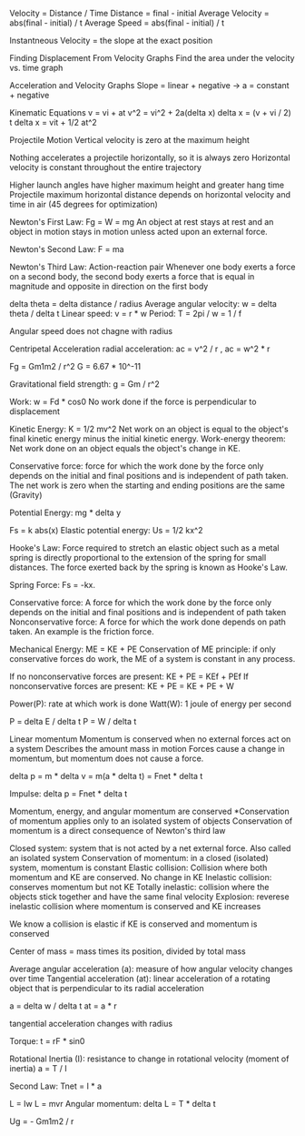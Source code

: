 Velocity = Distance / Time
Distance = final - initial
Average Velocity = abs(final - initial) / t
Average Speed = abs(final - initial) / t

Instantneous Velocity = the slope at the exact position

Finding Displacement From Velocity Graphs
Find the area under the velocity vs. time graph

Acceleration and Velocity Graphs
Slope = linear + negative -> a = constant + negative

Kinematic Equations
v = vi + at
v^2 = vi^2 + 2a(delta x)
delta x = (v + vi / 2) t
delta x = vit + 1/2 at^2

Projectile Motion
Vertical velocity is zero at the maximum height

Nothing accelerates a projectile horizontally, so it is always zero
Horizontal velocity is constant throughout the entire trajectory

Higher launch angles have higher maximum height and greater hang time
Projectile maximum horizontal distance depends on horizontal velocity and time in air (45 degrees for optimization)

Newton's First Law: Fg = W = mg
An object at rest stays at rest and an object in motion stays in motion unless acted upon an external force.

Newton's Second Law: F = ma

Newton's Third Law: Action-reaction pair
Whenever one body exerts a force on a second body, the second body exerts a force that is equal in magnitude and opposite in direction on the first body

delta theta = delta distance / radius
Average angular velocity: w = delta theta / delta t
Linear speed: v = r * w
Period: T = 2pi / w = 1 / f

Angular speed does not chagne with radius

Centripetal Acceleration
radial acceleration: ac = v^2 / r , ac = w^2 * r

Fg = Gm1m2 / r^2
G = 6.67 * 10^-11

Gravitational field strength: g = Gm / r^2

Work: w = Fd * cos0
No work done if the force is perpendicular to displacement

Kinetic Energy: K = 1/2 mv^2
Net work on an object is equal to the object's final kinetic energy minus the initial kinetic energy.
Work-energy theorem: Net work done on an object equals the object's change in KE.

Conservative force: force for which the work done by the force only depends on the initial and final positions and is independent of path taken. The net work is zero when the starting and ending positions are the same (Gravity)

Potential Energy: mg * delta y

Fs = k abs(x)
Elastic potential energy: Us = 1/2 kx^2

Hooke's Law: Force required to stretch an elastic object such as a metal spring is directly proportional to the extension of the spring for small distances. The force exerted back by the spring is known as Hooke's Law.

Spring Force: Fs = -kx.

Conservative force: A force for which the work done by the force only depends on the initial and final positions and is independent of path taken
Nonconservative force: A force for which the work done depends on path taken. An example is the friction force.

Mechanical Energy: ME = KE + PE
Conservation of ME principle: if only conservative forces do work, the ME of a system is constant in any process.

If no nonconservative forces are present: KE + PE = KEf + PEf
If nonconservative forces are present: KE + PE = KE + PE + W

Power(P): rate at which work is done
Watt(W): 1 joule of energy per second

P = delta E / delta t
P = W / delta t

Linear momentum
Momentum is conserved when no external forces act on a system
Describes the amount mass in motion
Forces cause a change in momentum, but momentum does not cause a force.

delta p = m * delta v
        = m(a * delta t)
        = Fnet * delta t

Impulse: delta p = Fnet * delta t

Momentum, energy, and angular momentum are conserved
*Conservation of momentum applies only to an isolated system of objects
Conservation of momentum is a direct consequence of Newton's third law

Closed system: system that is not acted by a net external force. Also called an isolated system
Conservation of momentum: in a closed (isolated) system, momentum is constant
Elastic collision: Collision where both momentum and KE are conserved. No change in KE
Inelastic collision: conserves momentum but not KE
Totally inelastic: collision where the objects stick together and have the same final velocity
Explosion: reverese inelastic collision where momentum is conserved and KE increases

We know a collision is elastic if KE is conserved and momentum is conserved

Center of mass = mass times its position, divided by total mass

Average angular acceleration (a): measure of how angular velocity changes over time
Tangential acceleration (at):  linear acceleration of a rotating object that is perpendicular to its radial acceleration

a = delta w / delta t
at = a * r

tangential acceleration changes with radius

Torque: t = rF * sin0

Rotational Inertia (I): resistance to change in rotational velocity (moment of inertia)
a = T / I

Second Law: Tnet = I * a

L = Iw
L = mvr
Angular momentum: delta L = T * delta t

Ug = - Gm1m2 / r
